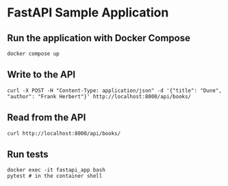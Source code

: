 # FastAPI Sample Application


## Run the application with Docker Compose

```
docker compose up
```

## Write to the API

```
curl -X POST -H "Content-Type: application/json" -d '{"title": "Dune", "author": "Frank Herbert"}' http://localhost:8000/api/books/
```

## Read from the API

```
curl http://localhost:8000/api/books/
```

## Run tests

```
docker exec -it fastapi_app bash
pytest # in the container shell
```
